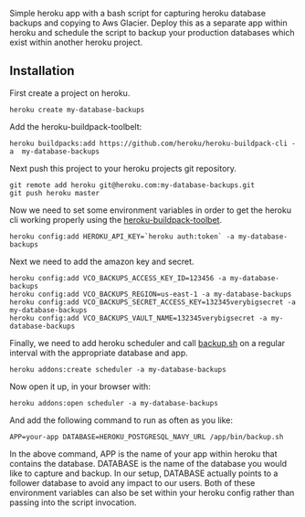 Simple heroku app with a bash script for capturing heroku database backups and copying to Aws Glacier.  Deploy this as a separate app within heroku and schedule the script to backup your production databases which exist within another heroku project.


## Installation


First create a project on heroku.

```
heroku create my-database-backups
```
Add the heroku-buildpack-toolbelt:

```
heroku buildpacks:add https://github.com/heroku/heroku-buildpack-cli -a  my-database-backups
```

Next push this project to your heroku projects git repository.

```
git remote add heroku git@heroku.com:my-database-backups.git
git push heroku master
```

Now we need to set some environment variables in order to get the heroku cli working properly using the [heroku-buildpack-toolbet](https://github.com/gregburek/heroku-buildpack-toolbelt.git).

```
heroku config:add HEROKU_API_KEY=`heroku auth:token` -a my-database-backups
```

Next we need to add the amazon key and secret.

```
heroku config:add VCO_BACKUPS_ACCESS_KEY_ID=123456 -a my-database-backups
heroku config:add VCO_BACKUPS_REGION=us-east-1 -a my-database-backups
heroku config:add VCO_BACKUPS_SECRET_ACCESS_KEY=132345verybigsecret -a my-database-backups
heroku config:add VCO_BACKUPS_VAULT_NAME=132345verybigsecret -a my-database-backups

```

Finally, we need to add heroku scheduler and call [backup.sh](https://github.com/kbaum/heroku-database-backups/blob/master/bin/backup.sh) on a regular interval with the appropriate database and app.

```
heroku addons:create scheduler -a my-database-backups
```

Now open it up, in your browser with:

```
heroku addons:open scheduler -a my-database-backups
```

And add the following command to run as often as you like:

```
APP=your-app DATABASE=HEROKU_POSTGRESQL_NAVY_URL /app/bin/backup.sh
```

In the above command, APP is the name of your app within heroku that contains the database.  DATABASE is the name of the database you would like to capture and backup.  In our setup, DATABASE actually points to a follower database to avoid any impact to our users.  Both of these environment variables can also be set within your heroku config rather than passing into the script invocation.



